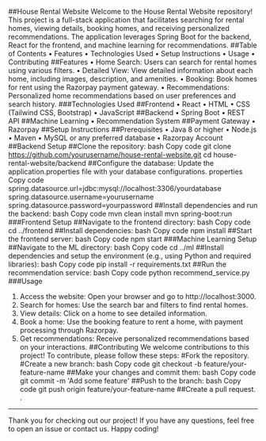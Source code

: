 ##House Rental Website
Welcome to the House Rental Website repository! This project is a full-stack application that facilitates searching for rental homes, viewing details, booking homes, and receiving personalized recommendations. The application leverages Spring Boot for the backend, React for the frontend, and machine learning for recommendations.
##Table of Contents
•	Features
•	Technologies Used
•	Setup Instructions
•	Usage
•	Contributing
##Features
•	Home Search: Users can search for rental homes using various filters.
•	Detailed View: View detailed information about each home, including images, description, and amenities.
•	Booking: Book homes for rent using the Razorpay payment gateway.
•	Recommendations: Personalized home recommendations based on user preferences and search history.
###Technologies Used
##Frontend
•	React
•	HTML
•	CSS (Tailwind CSS, Bootstrap)
•	JavaScript
##Backend
•	Spring Boot
•	REST API
##Machine Learning
•	Recommendation System
##Payment Gateway
•	Razorpay
##Setup Instructions
##Prerequisites
•	Java 8 or higher
•	Node.js
•	Maven
•	MySQL or any preferred database
•	Razorpay Account
##Backend Setup
##Clone the repository:
bash
Copy code
git clone https://github.com/yourusername/house-rental-website.git
cd house-rental-website/backend
##Configure the database: Update the application.properties file with your database configurations.
properties
Copy code
spring.datasource.url=jdbc:mysql://localhost:3306/yourdatabase
spring.datasource.username=yourusername
spring.datasource.password=yourpassword
##Install dependencies and run the backend:
bash
Copy code
mvn clean install
mvn spring-boot:run
###Frontend Setup
##Navigate to the frontend directory:
bash
Copy code
cd ../frontend
##Install dependencies:
bash
Copy code
npm install
##Start the frontend server:
bash
Copy code
npm start
###Machine Learning Setup
##Navigate to the ML directory:
bash
Copy code
cd ../ml
##Install dependencies and setup the environment (e.g., using Python and required libraries):
bash
Copy code
pip install -r requirements.txt
##Run the recommendation service:
bash
Copy code
python recommend_service.py
###Usage
1.	Access the website: Open your browser and go to http://localhost:3000.
2.	Search for homes: Use the search bar and filters to find rental homes.
3.	View details: Click on a home to see detailed information.
4.	Book a home: Use the booking feature to rent a home, with payment processing through Razorpay.
5.	Get recommendations: Receive personalized recommendations based on your interactions.
##Contributing
We welcome contributions to this project! To contribute, please follow these steps:
#Fork the repository.
#Create a new branch:
bash
Copy code
git checkout -b feature/your-feature-name
##Make your changes and commit them:
bash
Copy code
git commit -m 'Add some feature'
##Push to the branch:
bash
Copy code
git push origin feature/your-feature-name
##Create a pull request.
.
________________________________________
Thank you for checking out our project! If you have any questions, feel free to open an issue or contact us. Happy coding!

